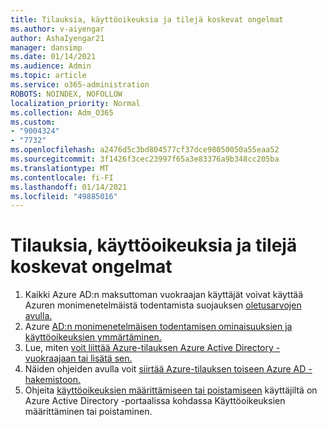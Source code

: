 ```yaml
---
title: Tilauksia, käyttöoikeuksia ja tilejä koskevat ongelmat
ms.author: v-aiyengar
author: AshaIyengar21
manager: dansimp
ms.date: 01/14/2021
ms.audience: Admin
ms.topic: article
ms.service: o365-administration
ROBOTS: NOINDEX, NOFOLLOW
localization_priority: Normal
ms.collection: Adm_O365
ms.custom:
- "9004324"
- "7732"
ms.openlocfilehash: a2476d5c3bd804577cf37dce98050050a55eaa52
ms.sourcegitcommit: 3f1426f3cec23997f65a3e83376a9b348cc205ba
ms.translationtype: MT
ms.contentlocale: fi-FI
ms.lasthandoff: 01/14/2021
ms.locfileid: "49885016"
---
```

# <a name="issues-with-subscriptions-licenses-and-accounts"></a>Tilauksia, käyttöoikeuksia ja tilejä koskevat ongelmat

1. Kaikki Azure AD:n maksuttoman vuokraajan käyttäjät voivat käyttää Azuren monimenetelmäistä todentamista suojauksen [oletusarvojen avulla.](https://docs.microsoft.com/azure/active-directory/fundamentals/concept-fundamentals-security-defaults)
1. Azure [AD:n monimenetelmäisen todentamisen ominaisuuksien ja käyttöoikeuksien ymmärtäminen.](https://docs.microsoft.com/azure/active-directory/authentication/concept-mfa-licensing)
1. Lue, miten [voit liittää Azure-tilauksen Azure Active Directory -vuokraajaan tai lisätä sen.](https://docs.microsoft.com/azure/active-directory/fundamentals/active-directory-how-subscriptions-associated-directory)
1. Näiden ohjeiden avulla voit [siirtää Azure-tilauksen toiseen Azure AD -hakemistoon.](https://docs.microsoft.com/azure/role-based-access-control/transfer-subscription)
1. Ohjeita [käyttöoikeuksien määrittämiseen tai poistamiseen](https://docs.microsoft.com/azure/active-directory/fundamentals/license-users-groups) käyttäjiltä on Azure Active Directory -portaalissa kohdassa Käyttöoikeuksien määrittäminen tai poistaminen.
